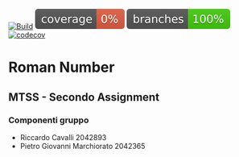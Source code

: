 [![Build](https://github.com/Rikicavaz77/Prova_Assignment2/actions/workflows/build.yml/badge.svg)](https://github.com/Rikicavaz77/Prova_Assignment2/actions/workflows/build.yml)
![coverage](.github/badges/jacoco.svg)
![branches_coverage](.github/badges/branches.svg)
[![codecov](https://codecov.io/gh/Rikicavaz77/Prova_Secondo_Assignment/branch/master/graph/badge.svg?token=34GTI54LSY)](https://codecov.io/gh/Rikicavaz77/Prova_Secondo_Assignment)

# Roman Number

## MTSS - Secondo Assignment
### Componenti gruppo
- Riccardo Cavalli 2042893
- Pietro Giovanni Marchiorato 2042365